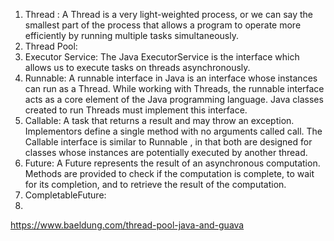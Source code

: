 1. Thread : A Thread is a very light-weighted process, or we can say the smallest part of the process that allows a 
           program to operate more efficiently by running multiple tasks simultaneously.
2. Thread Pool:
3. Executor Service: The Java ExecutorService is the interface which allows us to execute tasks on threads asynchronously.
4. Runnable: A runnable interface in Java is an interface whose instances can run as a Thread. While working with Threads, the runnable interface acts as a core element of the Java programming language. 
             Java classes created to run Threads must implement this interface.
5. Callable: A task that returns a result and may throw an exception. Implementors define a single method with no arguments called call. 
             The Callable interface is similar to Runnable , in that both are designed for classes whose instances are potentially executed by another thread.
6. Future: A Future represents the result of an asynchronous computation. 
       Methods are provided to check if the computation is complete, to wait for its completion, and to retrieve the result of the computation.
7. CompletableFuture: 
8. 


https://www.baeldung.com/thread-pool-java-and-guava
